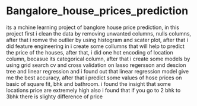 # Bangalore_house_prices_prediction

its a mchine learning project of banglore house price prediction, in this project  first i clean the data by removing unwanted columns, nulls columns, after that i romve the outlier by using histogram and scater plot, after that i did feature engineering in i create some collumns that will help to predict the price of the houses, after that, i did one hot encoding of location column, becasue its categorical column, after that i create some models by using grid search cv and cross validation on lasso regersson and descion tree and linear regression and i found out that linear regression model give me the best accuracy, after that i predict some values of hose prices on basic of square fit, bhk and bathroom. i found the insight that some locations price are extremely high also i found that if you go to 2 bhk to 3bhk there is slighty difference of price
